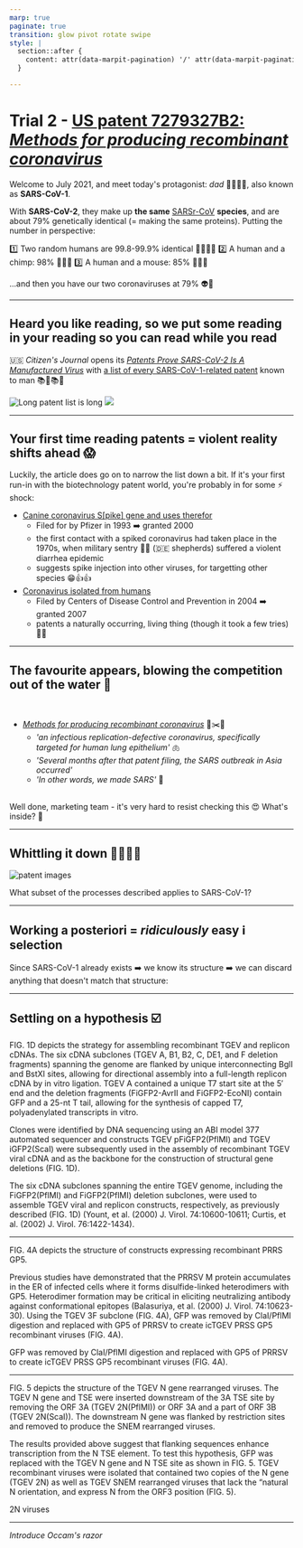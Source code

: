 ```yaml
---
marp: true
paginate: true
transition: glow pivot rotate swipe
style: |
  section::after {
    content: attr(data-marpit-pagination) '/' attr(data-marpit-pagination-total);
  }

---
```


# <!-- fit --> Trial 2 - [US patent 7279327B2: _Methods for producing recombinant coronavirus_](https://patents.google.com/patent/US7279327B2/en)

Welcome to July 2021, and meet today's protagonist: _dad_ 👨🏽👍🏽, also known as **SARS-CoV-1**.

With **SARS-CoV-2**, they make up **the same** [SARSr-CoV](https://en.wikipedia.org/wiki/SARS-related_coronavirus) **species**, and are about 79% genetically identical (= making the same proteins). Putting the number in perspective:

:one: Two random humans are 99.8-99.9% identical 👨🏽👨🏿
:two: A human and a chimp: 98% 👨🏽🐵
:three: A human and a mouse: 85% 👨🏽:mouse:

...and then you have our two coronaviruses at 79% :alien:👾

---

## <!-- fit -->Heard you like reading, so we put some reading in your reading so you can read while you read

:us: _Citizen's Journal_ opens its [_Patents Prove SARS-CoV-2 Is A Manufactured Virus_](https://www.citizensjournal.us/patents-prove-sars-cov-2-is-a-manufactured-virus/) with [a list of every SARS-CoV-1-related patent](https://www.m-cam.com/wp-content/uploads/2020/04/20200403_SARS_CoV_Patent_Corpus_Lit_Review.pdf) known to man :books::closed_book::books::skull:

![Long patent list is long](https://user-images.githubusercontent.com/13955209/180362167-acb11ccb-84f2-41c2-b8aa-057299192b51.gif) ![](https://user-images.githubusercontent.com/13955209/180490661-0a8d2e02-5150-4aeb-9888-b3cb037a1185.png)

---

## Your first time reading patents = violent reality shifts ahead :scream:

Luckily, the article does go on to narrow the list down a bit. If it's your first run-in with the biotechnology patent world, you're probably in for some :zap: shock:

- [Canine coronavirus S[pike] gene and uses therefor](https://patents.google.com/patent/US6057436A/en)
    - Filed for by Pfizer in 1993 :arrow_right: granted 2000
    - the first contact with a spiked coronavirus had taken place in the 1970s, when military sentry :dog::dog: (:de: shepherds) suffered a violent diarrhea epidemic
    - suggests spike injection into other viruses, for targetting other species :grin::+1::+1:
- [Coronavirus isolated from humans](https://patents.google.com/patent/US7220852B1/en)
    - Filed by Centers of Disease Control and Prevention in 2004 :arrow_right: granted 2007
    - patents a naturally occurring, living thing (though it took a few tries) :woman_shrugging:

---

## <!-- fit --> The favourite appears, blowing the competition out of the water :dancer: 
<br>

* [_Methods for producing recombinant coronavirus_](https://patents.google.com/patent/US7279327B2/en) :dna::scissors::dna:
	* _'an infectious replication-defective coronavirus, specifically targeted for human lung epithelium'_ :lungs:
	*  _'Several months after that patent filing, the SARS outbreak in Asia occurred'_ 
	* _'In other words, we made SARS'_ :thinking:


<br>Well done, marketing team - it's very hard to resist checking this :heart_eyes: What's inside? :eyes:

---

## Whittling it down :knife::seedling::deciduous_tree::deciduous_tree:

 ![patent images](https://user-images.githubusercontent.com/13955209/180583567-7ecf5f5d-d9be-4e0f-b4dc-e16ec47da549.gif)

What subset of the processes described applies to SARS-CoV-1?

---

## Working a posteriori = _ridiculously_ easy :information_source: selection

Since SARS-CoV-1 already exists :arrow_right: we know its structure :arrow_right: we can discard anything that doesn't match that structure:



---

## Settling on a hypothesis :ballot_box_with_check:

FIG. 1D depicts the strategy for assembling recombinant TGEV and replicon cDNAs. The six cDNA subclones (TGEV A, B1, B2, C, DE1, and F deletion fragments) spanning the genome are flanked by unique interconnecting BglI and BstXI sites, allowing for directional assembly into a full-length replicon cDNA by in vitro ligation. TGEV A contained a unique T7 start site at the 5′ end and the deletion fragments (FiGFP2-AvrII and FiGFP2-EcoNI) contain GFP and a 25-nt T tail, allowing for the synthesis of capped T7, polyadenylated transcripts in vitro.

Clones were identified by DNA sequencing using an ABI model 377 automated sequencer and constructs TGEV pFiGFP2(PflMI) and TGEV iGFP2(ScaI) were subsequently used in the assembly of recombinant TGEV viral cDNA and as the backbone for the construction of structural gene deletions (FIG. 1D).

The six cDNA subclones spanning the entire TGEV genome, including the FiGFP2(PflMI) and FiGFP2(PflMI) deletion subclones, were used to assemble TGEV viral and replicon constructs, respectively, as previously described (FIG. 1D) (Yount, et al. (2000) J. Virol. 74:10600-10611; Curtis, et al. (2002) J. Virol. 76:1422-1434).

---

FIG. 4A depicts the structure of constructs expressing recombinant PRRS GP5.

Previous studies have demonstrated that the PRRSV M protein accumulates in the ER of infected cells where it forms disulfide-linked heterodimers with GP5. Heterodimer formation may be critical in eliciting neutralizing antibody against conformational epitopes (Balasuriya, et al. (2000) J. Virol. 74:10623-30). Using the TGEV 3F subclone (FIG. 4A), GFP was removed by ClaI/PflMI digestion and replaced with GP5 of PRRSV to create icTGEV PRSS GP5 recombinant viruses (FIG. 4A).

GFP was removed by ClaI/PflMI digestion and replaced with GP5 of PRRSV to create icTGEV PRSS GP5 recombinant viruses (FIG. 4A).

---

FIG. 5 depicts the structure of the TGEV N gene rearranged viruses. The TGEV N gene and TSE were inserted downstream of the 3A TSE site by removing the ORF 3A (TGEV 2N(PflMI)) or ORF 3A and a part of ORF 3B (TGEV 2N(ScaI)). The downstream N gene was flanked by restriction sites and removed to produce the SNEM rearranged viruses.

The results provided above suggest that flanking sequences enhance transcription from the N TSE element. To test this hypothesis, GFP was replaced with the TGEV N gene and N TSE site as shown in FIG. 5. TGEV recombinant viruses were isolated that contained two copies of the N gene (TGEV 2N) as well as TGEV SNEM rearranged viruses that lack the “natural N orientation, and express N from the ORF3 position (FIG. 5).

2N viruses

---

_Introduce Occam's razor_


